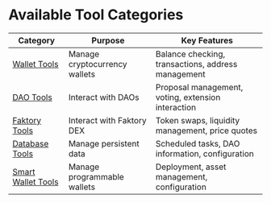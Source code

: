 # Available Tool Categories

| Category                                   | Purpose                       | Key Features                                       |
| ------------------------------------------ | ----------------------------- | -------------------------------------------------- |
| [Wallet Tools](wallet-tools.md)            | Manage cryptocurrency wallets | Balance checking, transactions, address management |
| [DAO Tools](dao-tools.md)                  | Interact with DAOs            | Proposal management, voting, extension interaction |
| [Faktory Tools](faktory-tools.md)          | Interact with Faktory DEX     | Token swaps, liquidity management, price quotes    |
| [Database Tools](database-tools.md)        | Manage persistent data        | Scheduled tasks, DAO information, configuration    |
| [Smart Wallet Tools](smartwallet-tools.md) | Manage programmable wallets   | Deployment, asset management, configuration        |
